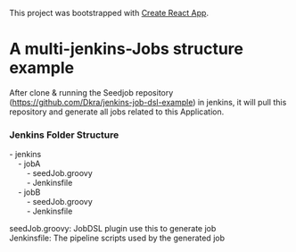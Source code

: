 This project was bootstrapped with [Create React App](https://github.com/facebook/create-react-app).

# A multi-jenkins-Jobs structure example

After clone & running the Seedjob repository (https://github.com/Dkra/jenkins-job-dsl-example) in jenkins, it will pull this repository and generate all jobs related to this Application.

### Jenkins Folder Structure

\- jenkins<br/>
&nbsp;&nbsp;&nbsp;&nbsp;\- jobA<br/>
&nbsp;&nbsp;&nbsp;&nbsp;&nbsp;&nbsp;&nbsp;&nbsp;\- seedJob.groovy<br/>
&nbsp;&nbsp;&nbsp;&nbsp;&nbsp;&nbsp;&nbsp;&nbsp;\- Jenkinsfile<br/>
&nbsp;&nbsp;&nbsp;&nbsp;\- jobB<br/>
&nbsp;&nbsp;&nbsp;&nbsp;&nbsp;&nbsp;&nbsp;&nbsp;\- seedJob.groovy<br/>
&nbsp;&nbsp;&nbsp;&nbsp;&nbsp;&nbsp;&nbsp;&nbsp;\- Jenkinsfile<br/>

seedJob.groovy: JobDSL plugin use this to generate job<br/>
Jenkinsfile: The pipeline scripts used by the generated job
